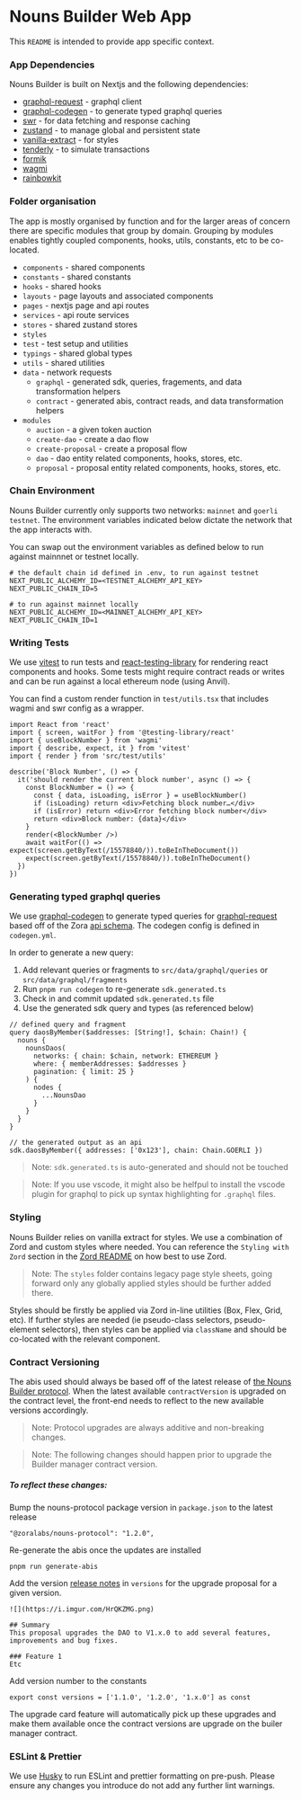 # Nouns Builder Web App

This `README` is intended to provide app specific context.

### App Dependencies

Nouns Builder is built on Nextjs and the following dependencies:

- [graphql-request](https://www.npmjs.com/package/graphql-request) - graphql client
- [graphql-codegen](https://the-guild.dev/graphql/codegen) - to generate typed graphql queries
- [swr](https://swr.vercel.app/) - for data fetching and response caching
- [zustand](https://github.com/pmndrs/zustand) - to manage global and persistent state
- [vanilla-extract](https://vanilla-extract.style/) - for styles
- [tenderly](https://docs.tenderly.co/simulations-and-forks/simulation-api) - to simulate transactions
- [formik](https://formik.org/docs/api/formik)
- [wagmi](https://wagmi.sh/)
- [rainbowkit](https://www.rainbowkit.com/)

### Folder organisation

The app is mostly organised by function and for the larger areas of concern there are specific modules that group by domain. Grouping by modules enables tightly coupled components, hooks, utils, constants, etc to be co-located.

- `components` - shared components
- `constants` - shared constants
- `hooks` - shared hooks
- `layouts` - page layouts and associated components
- `pages` - nextjs page and api routes
- `services` - api route services
- `stores` - shared zustand stores
- `styles`
- `test` - test setup and utilities
- `typings` - shared global types
- `utils` - shared utilities
- `data` - network requests
  - `graphql` - generated sdk, queries, fragements, and data transformation helpers
  - `contract` - generated abis, contract reads, and data transformation helpers
- `modules`
  - `auction` - a given token auction
  - `create-dao` - create a dao flow
  - `create-proposal` - create a proposal flow
  - `dao` - dao entity related components, hooks, stores, etc.
  - `proposal` - proposal entity related components, hooks, stores, etc.

### Chain Environment

Nouns Builder currently only supports two networks: `mainnet` and `goerli testnet`. The environment variables indicated below dictate the network that the app interacts with.

You can swap out the environment variables as defined below to run against mainnnet or testnet locally.

```
# the default chain id defined in .env, to run against testnet
NEXT_PUBLIC_ALCHEMY_ID=<TESTNET_ALCHEMY_API_KEY>
NEXT_PUBLIC_CHAIN_ID=5

# to run against mainnet locally
NEXT_PUBLIC_ALCHEMY_ID=<MAINNET_ALCHEMY_API_KEY>
NEXT_PUBLIC_CHAIN_ID=1
```

### Writing Tests

We use [vitest](https://vitest.dev) to run tests and [react-testing-library](https://testing-library.com/docs/react-testing-library/intro) for rendering react components and hooks. Some tests might require contract reads or writes and can be run against a local ethereum node (using Anvil).

You can find a custom render function in `test/utils.tsx` that includes wagmi and swr config as a wrapper.

```
import React from 'react'
import { screen, waitFor } from '@testing-library/react'
import { useBlockNumber } from 'wagmi'
import { describe, expect, it } from 'vitest'
import { render } from 'src/test/utils'

describe('Block Number', () => {
  it('should render the current block number', async () => {
    const BlockNumber = () => {
      const { data, isLoading, isError } = useBlockNumber()
      if (isLoading) return <div>Fetching block number…</div>
      if (isError) return <div>Error fetching block number</div>
      return <div>Block number: {data}</div>
    }
    render(<BlockNumber />)
    await waitFor(() => expect(screen.getByText(/15578840/)).toBeInTheDocument())
    expect(screen.getByText(/15578840/)).toBeInTheDocument()
  })
})
```

### Generating typed graphql queries

We use [graphql-codegen](https://www.the-guild.dev/graphql/codegen) to generate typed queries for [graphql-request](https://github.com/jasonkuhrt/graphql-request) based off of the Zora [api schema](https://api.zora.co/graphql). The codegen config is defined in `codegen.yml`.

In order to generate a new query:

1. Add relevant queries or fragments to `src/data/graphql/queries` or `src/data/graphql/fragments`
2. Run `pnpm run codegen` to re-generate `sdk.generated.ts`
3. Check in and commit updated `sdk.generated.ts` file
4. Use the generated sdk query and types (as referenced below)

```
// defined query and fragment
query daosByMember($addresses: [String!], $chain: Chain!) {
  nouns {
    nounsDaos(
      networks: { chain: $chain, network: ETHEREUM }
      where: { memberAddresses: $addresses }
      pagination: { limit: 25 }
    ) {
      nodes {
        ...NounsDao
      }
    }
  }
}

// the generated output as an api
sdk.daosByMember({ addresses: ['0x123'], chain: Chain.GOERLI })
```

> Note: `sdk.generated.ts` is auto-generated and should not be touched

> Note: If you use vscode, it might also be helfpul to install the vscode plugin for graphql to pick up syntax highlighting for `.graphql` files.

### Styling

Nouns Builder relies on vanilla extract for styles. We use a combination of Zord and custom styles where needed. You can reference the `Styling with Zord` section in the [Zord README](/packages/zoralabs-zord/README.md) on how best to use Zord.

> Note: The `styles` folder contains legacy page style sheets, going forward only any globally applied styles should be further added there.

Styles should be firstly be applied via Zord in-line utilities (Box, Flex, Grid, etc). If further styles are needed (ie pseudo-class selectors, pseudo-element selectors), then styles can be applied via `className` and should be co-located with the relevant component.

### Contract Versioning

The abis used should always be based off of the latest release of [the Nouns Builder protocol](https://github.com/ourzora/nouns-protocol/releases). When the latest available `contractVersion` is upgraded on the contract level, the front-end needs to reflect to the new available versions accordingly.

> Note: Protocol upgrades are always additive and non-breaking changes.

> Note: The following changes should happen prior to upgrade the Builder manager contract version.

##### To reflect these changes:

Bump the nouns-protocol package version in `package.json` to the latest release

```
"@zoralabs/nouns-protocol": "1.2.0",
```

Re-generate the abis once the updates are installed

```
pnpm run generate-abis
```

Add the version [release notes](https://github.com/ourzora/nouns-protocol/releases) in `versions` for the upgrade proposal for a given version.

```
![](https://i.imgur.com/HrQKZMG.png)

## Summary
This proposal upgrades the DAO to V1.x.0 to add several features, improvements and bug fixes.

### Feature 1
Etc
```

Add version number to the constants

```
export const versions = ['1.1.0', '1.2.0', '1.x.0'] as const
```

The upgrade card feature will automatically pick up these upgrades and make them available once the contract versions are upgrade on the builer manager contract.

### ESLint & Prettier

We use [Husky](https://github.com/typicode/husky) to run ESLint and prettier formatting on pre-push. Please ensure any changes you introduce do not add any further lint warnings.
